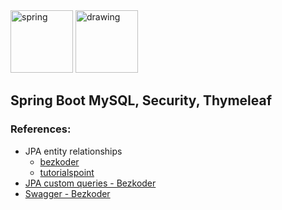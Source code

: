 <img src="https://encrypted-tbn0.gstatic.com/images?q=tbn:ANd9GcTEPauBbMwDF0tjG2W6cgwsFfpBDygQixtiubKoyzc&s" alt="spring" height="100"/>
<img src="https://www.thymeleaf.org/images/thymeleaf.png" alt="drawing" height="100"/>

## Spring Boot MySQL, Security, Thymeleaf



### References:
- JPA entity relationships
  - [bezkoder](https://www.bezkoder.com/jpa-one-to-many/) 
  - [tutorialspoint](https://www.tutorialspoint.com/jpa/jpa_entity_relationships.htm)
- [JPA custom queries - Bezkoder](https://www.bezkoder.com/jpa-repository-query/)
- [Swagger - Bezkoder](https://www.bezkoder.com/swagger-3-annotations/)